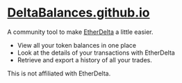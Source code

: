 # [DeltaBalances.github.io](https://deltabalances.github.io)
A community tool to make [EtherDelta](https://etherdelta.com) a little easier.
+ View all your token balances in one place
+ Look at the details of your transactions with EtherDelta
+ Retrieve and export a history of all your trades.

This is not affiliated with EtherDelta.

